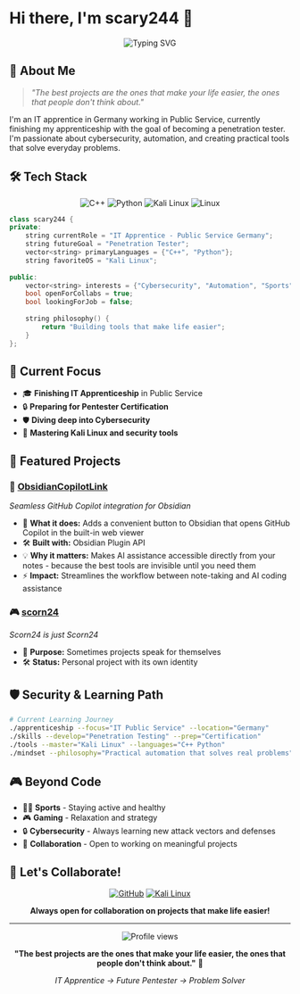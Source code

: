 # Hi there, I'm scary244 👋

<div align="center">
  <img src="https://readme-typing-svg.herokuapp.com?font=Fira+Code&pause=1000&color=00FF41&center=true&vCenter=true&width=435&lines=IT+Apprentice+%7C+Future+Pentester;C%2B%2B+%7C+Python+%7C+Kali+Linux;Building+tools+that+make+life+easier;Always+open+for+collaboration!" alt="Typing SVG" />
</div>

## 🚀 About Me

> *"The best projects are the ones that make your life easier, the ones that people don't think about."*

I'm an IT apprentice in Germany working in Public Service, currently finishing my apprenticeship with the goal of becoming a penetration tester. I'm passionate about cybersecurity, automation, and creating practical tools that solve everyday problems.

## 🛠️ Tech Stack

<div align="center">

![C++](https://img.shields.io/badge/C%2B%2B-00599C?style=for-the-badge&logo=c%2B%2B&logoColor=white)
![Python](https://img.shields.io/badge/Python-FFD43B?style=for-the-badge&logo=python&logoColor=blue)
![Kali Linux](https://img.shields.io/badge/Kali_Linux-557C94?style=for-the-badge&logo=kali-linux&logoColor=white)
![Linux](https://img.shields.io/badge/Linux-FCC624?style=for-the-badge&logo=linux&logoColor=black)

</div>

```cpp
class scary244 {
private:
    string currentRole = "IT Apprentice - Public Service Germany";
    string futureGoal = "Penetration Tester";
    vector<string> primaryLanguages = {"C++", "Python"};
    string favoriteOS = "Kali Linux";
    
public:
    vector<string> interests = {"Cybersecurity", "Automation", "Sports", "Gaming"};
    bool openForCollabs = true;
    bool lookingForJob = false;
    
    string philosophy() {
        return "Building tools that make life easier";
    }
};
```

## 🎯 Current Focus

- 🎓 **Finishing IT Apprenticeship** in Public Service
- 🔒 **Preparing for Pentester Certification**
- 🛡️ **Diving deep into Cybersecurity**
- 🐧 **Mastering Kali Linux and security tools**

## 🌟 Featured Projects

### 🔗 [ObsidianCopilotLink](https://github.com/scary244/ObsidianCopilotLink)
*Seamless GitHub Copilot integration for Obsidian*
- 🎯 **What it does:** Adds a convenient button to Obsidian that opens GitHub Copilot in the built-in web viewer
- 🛠️ **Built with:** Obsidian Plugin API
- 💡 **Why it matters:** Makes AI assistance accessible directly from your notes - because the best tools are invisible until you need them
- ⚡ **Impact:** Streamlines the workflow between note-taking and AI coding assistance

### 🎮 [scorn24](https://github.com/scary244/scorn24)
*Scorn24 is just Scorn24*
- 🎯 **Purpose:** Sometimes projects speak for themselves
- 🛠️ **Status:** Personal project with its own identity

## 🛡️ Security & Learning Path

```bash
# Current Learning Journey
./apprenticeship --focus="IT Public Service" --location="Germany"
./skills --develop="Penetration Testing" --prep="Certification"
./tools --master="Kali Linux" --languages="C++ Python"
./mindset --philosophy="Practical automation that solves real problems"
```

## 🎮 Beyond Code

- 🏃‍♂️ **Sports** - Staying active and healthy
- 🎮 **Gaming** - Relaxation and strategy
- 🔒 **Cybersecurity** - Always learning new attack vectors and defenses
- 🤝 **Collaboration** - Open to working on meaningful projects

## 🤝 Let's Collaborate!

<div align="center">

[![GitHub](https://img.shields.io/badge/GitHub-100000?style=for-the-badge&logo=github&logoColor=white)](https://github.com/scary244)
[![Kali Linux](https://img.shields.io/badge/Kali_Linux-557C94?style=for-the-badge&logo=kali-linux&logoColor=white)](#)

**Always open for collaboration on projects that make life easier!**

</div>

---

<div align="center">
  <img src="https://komarev.com/ghpvc/?username=scary244&color=00FF41&style=flat-square&label=Profile+Views" alt="Profile views" />
</div>

<div align="center">
  
  **"The best projects are the ones that make your life easier, the ones that people don't think about."** 🔧
  
  *IT Apprentice → Future Pentester → Problem Solver*
  
</div>

<!--
**scary244/scary244** is a ✨ _special_ ✨ repository because its `README.md` (this file) appears on your GitHub profile.
-->
